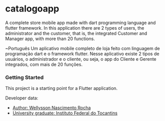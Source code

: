 # catalogoapp

A complete store mobile app made with dart programming language and flutter framework. In this application there are 2 types of users, the administrator and the customer, that is, the integrated Customer and Manager app, with more than 20 functions.

~Português
Um aplicativo mobile completo de loja feito com linguagem de programação dart e o framework flutter. Nesse aplicativo existe 2 tipos de usuários, o administrador e o cliente, ou seja, o app do Cliente e Gerente integrados, com mais de 20 funções.

### Getting Started

This project is a starting point for a Flutter application.

Developer data:

- [Author: Wellysson Nascimento Rocha](wellysson35@gmail.com)
- [University graduate: Instituto Federal do Tocantins](http://ifto.edu.br/)

